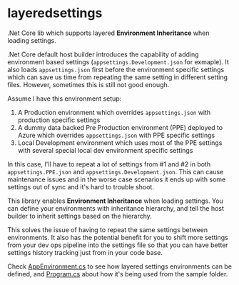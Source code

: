 # layeredsettings
.Net Core lib which supports layered **Environment Inheritance** when loading settings.

.Net Core default host builder introduces the capability of adding environment based settings (```appsettings.Development.json``` for exmaple). It also loads ```appsettings.json``` first before the environment specific settings which can save us time from repeating the same setting in different setting files.
However, sometimes this is still not good enough.

Assume I have this environment setup:
1. A Production environment which overrides ```appsettings.json``` with production specific settings
1. A dummy data backed Pre Production environment (PPE) deployed to Azure which overrides ```appsettings.json``` with PPE specific settings
1. Local Development environment which uses most of the PPE settings with several special local dev environment specific settings

In this case, I'll have to repeat a lot of settings from #1 and #2 in both ```appsettings.PPE.json``` and ```appsettings.Development.json```. This can cause maintenance issues and in the worse case scenarios it ends up with some settings out of sync and it's hard to trouble shoot.

This library enables **Environment Inheritance** when loading settings. You can define your environments with inheritance hierarchy, and tell the host builder to inherit settings based on the hierarchy.

This solves the issue of having to repeat the same settings between environments. It also has the potential benefit for you to shift more settings from your dev ops pipeline into the settings file so that you can have better settings history tracking just from in your code base.

Check [AppEnvironment.cs](https://github.com/sidecus/layeredsettings/blob/master/sample/AppEnvironments.cs) to see how layered settings environments can be defined, and [Program.cs](https://github.com/sidecus/layeredsettings/blob/master/sample/Program.cs) about how it's being used from the sample folder.
